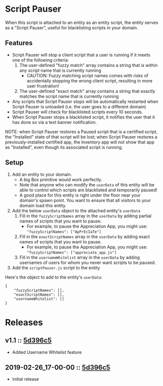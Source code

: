 # Script Pauser
When this script is attached to an entity as an entity script, the entity serves as a "Script Pauser", useful for blacklisting scripts in your domain.

## Features
- Script Pauser will stop a client script that a user is running if it meets one of the following criteria:
    1. The user-defined "fuzzy match" array contains a string that is within any script name that is currently running
        - CAUTION: Fuzzy matching script names comes with risks of accidentally stopping the wrong client script, resulting in more user frustration!
    2. The user-defined "exact match" array contains a string that exactly matches the script name that is currently running
- Any scripts that Script Pauser stops will be automatically restarted when Script Pauser is unloaded (i.e. the user goes to a different domain)
- Script Pauser will check for blacklisted scripts every 10 seconds.
- When Script Pauser stops a blacklisted script, it notifies the user that it has done so via a text banner notification.

NOTE: when Script Pauser restores a Paused script that is a certified script, the "Installed" state of that script will be lost; when Script Pauser restores a previously-installed certified app, the Inventory app will not show that app as "Installed", even though its associated script is running.

## Setup
1. Add an entity to your domain.
    - A big Box primitive would work perfectly.
    - Note that anyone who can modify the `userData` of this entity will be able to control which scripts are blacklisted and temporarily paused!
    - A good place for this entity is right under the floor near your domain's spawn point. You want to ensure that all visitors to your domain load this entity.
2. Add the below `userData` object to the attached entity's `userData`
    1. Fill in the `fuzzyScriptNames` array in the `userData` by adding partial names of scripts that you want to pause.
        - For example, to pause the Appreciation App, you might use: `"fuzzyScriptNames": ["ApPrEcIaTe"]`
    2. Fill in the `exactScriptNames` array in the `userData` by adding exact names of scripts that you want to pause.
        - For example, to pause the Appreciation App, you might use: `"fuzzyScriptNames": ["appreciate_app.js"]`
    3. Fill in the `usernameWhitelist` array in the `userData` by adding usernames of users for whom you never want scripts to be paused.
3. Add the `scriptPauser.js` script to the entity

Here's the object to add to the entity's `userData`:
```
{
    "fuzzyScriptNames": [],
    "exactScriptNames": [],
    "usernameWhitelist": []
}
```

# Releases

## v1.1 :: [5d396c5](https://github.com/highfidelity/hifi-content/commit/5d396c5)
- Added Username Whitelist feature

## 2019-02-26_17-00-00 :: [5d396c5](https://github.com/highfidelity/hifi-content/commit/5d396c5)
- Initial release